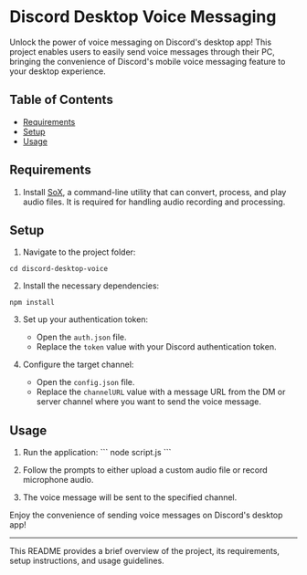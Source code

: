 # Discord Desktop Voice Messaging

Unlock the power of voice messaging on Discord's desktop app! This project enables users to easily send voice messages through their PC, bringing the convenience of Discord's mobile voice messaging feature to your desktop experience.

## Table of Contents
- [Requirements](#requirements)
- [Setup](#setup)
- [Usage](#usage)

## Requirements

1. Install [SoX](http://sox.sourceforge.net/), a command-line utility that can convert, process, and play audio files. It is required for handling audio recording and processing.

## Setup

1. Navigate to the project folder:
```
cd discord-desktop-voice
```

2. Install the necessary dependencies:
```
npm install
```

3. Set up your authentication token:
    - Open the `auth.json` file.
    - Replace the `token` value with your Discord authentication token.

4. Configure the target channel:
    - Open the `config.json` file.
    - Replace the `channelURL` value with a message URL from the DM or server channel where you want to send the voice message.

## Usage

1. Run the application:
\`\`\`
node script.js
\`\`\`

2. Follow the prompts to either upload a custom audio file or record microphone audio.

3. The voice message will be sent to the specified channel.

Enjoy the convenience of sending voice messages on Discord's desktop app!

---

This README provides a brief overview of the project, its requirements, setup instructions, and usage guidelines.
